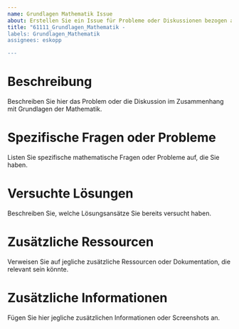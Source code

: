 ```yaml
---
name: Grundlagen Mathematik Issue
about: Erstellen Sie ein Issue für Probleme oder Diskussionen bezogen auf Grundlagen der Mathematik.
title: "61111_Grundlagen_Mathematik - 
labels: Grundlagen_Mathematik
assignees: eskopp

---
```


# Beschreibung
Beschreiben Sie hier das Problem oder die Diskussion im Zusammenhang mit Grundlagen der Mathematik.

# Spezifische Fragen oder Probleme
Listen Sie spezifische mathematische Fragen oder Probleme auf, die Sie haben.

# Versuchte Lösungen
Beschreiben Sie, welche Lösungsansätze Sie bereits versucht haben.

# Zusätzliche Ressourcen
Verweisen Sie auf jegliche zusätzliche Ressourcen oder Dokumentation, die relevant sein könnte.

# Zusätzliche Informationen
Fügen Sie hier jegliche zusätzlichen Informationen oder Screenshots an.
